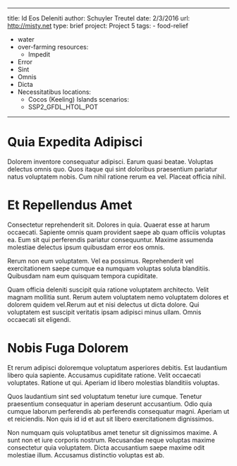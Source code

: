 ---
  title: Id Eos Deleniti
  author: Schuyler Treutel
  date: 2/3/2016
  url: http://misty.net
  type: brief
  project: Project 5
  tags:
    - food-relief
  - water
  - over-farming
  resources:
    - Impedit
  - Error
  - Sint
  - Omnis
  - Dicta
  - Necessitatibus
  locations:
    - Cocos (Keeling) Islands
  scenarios:
    - SSP2_GFDL_HTOL_POT
  ---
  # Quia Expedita Adipisci
Dolorem inventore consequatur adipisci. Earum quasi beatae. Voluptas delectus omnis quo. Quos itaque qui sint doloribus praesentium pariatur natus voluptatem nobis. Cum nihil ratione rerum ea vel. Placeat officia nihil.

# Et Repellendus Amet
Consectetur reprehenderit sit. Dolores in quia. Quaerat esse at harum occaecati. Sapiente omnis quam provident saepe ab quam officiis voluptas ea. Eum sit qui perferendis pariatur consequuntur. Maxime assumenda molestiae delectus ipsum quibusdam error eos omnis.
 Rerum non eum voluptatem. Vel ea possimus. Reprehenderit vel exercitationem saepe cumque ea numquam voluptas soluta blanditiis. Quibusdam nam eum quisquam tempora cupiditate.
 Quam officia deleniti suscipit quia ratione voluptatem architecto. Velit magnam mollitia sunt. Rerum autem voluptatem nemo voluptatem dolores et dolorem quidem vel.Rerum aut et nisi delectus ut dicta dolore. Qui voluptatem est suscipit veritatis ipsam adipisci minus ullam. Omnis occaecati sit eligendi.

# Nobis Fuga Dolorem
Et rerum adipisci doloremque voluptatum asperiores debitis. Est laudantium libero quia sapiente. Accusamus cupiditate ratione. Velit occaecati voluptates. Ratione ut qui. Aperiam id libero molestias blanditiis voluptas.
 Quos laudantium sint sed voluptatum tenetur iure cumque. Tenetur praesentium consequatur in aperiam deserunt accusantium. Odio quia cumque laborum perferendis ab perferendis consequatur magni. Aperiam ut et reiciendis. Non quis id id et aut sit libero exercitationem dignissimos.
 Non numquam quis voluptatibus amet tenetur sit dignissimos maxime. A sunt non et iure corporis nostrum. Recusandae neque voluptas maxime consectetur quia voluptatem. Dicta accusantium saepe maxime odit molestiae illum. Accusamus distinctio voluptas est ab.
